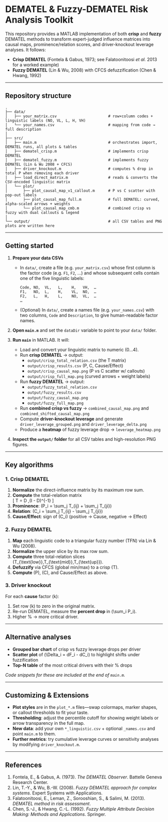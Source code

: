 # DEMATEL & Fuzzy-DEMATEL Risk Analysis Toolkit

This repository provides a MATLAB implementation of both **crisp** and **fuzzy** DEMATEL methods to transform expert-judged influence matrices into causal maps, prominence/relation scores, and driver-knockout leverage analyses. It follows:

- **Crisp DEMATEL** (Fontela & Gabus, 1973; see Falatoonitoosi _et al._ 2013 for a worked example)  
- **Fuzzy DEMATEL** (Lin & Wu, 2008) with CFCS defuzzification (Chen & Hwang, 1992)

---

## Repository structure

    .
    ├── data/
    │   ├── your_matrix.csv                       # row×column codes + linguistic labels (NO, VL, L, H, VH)
    │   └── your_names.csv                        # mapping from code → full description
    │
    ├── src/
    │   ├── main.m                                # orchestrates import, DEMATEL runs, all plots & tables
    │   ├── dematel_crisp.m                       # implements crisp DEMATEL
    │   ├── dematel_fuzzy.m                       # implements fuzzy DEMATEL (Lin & Wu 2008 + CFCS)
    │   ├── driver_knockout.m                     # computes % drop in total P when removing each driver
    │   ├── load_direct_matrix.m                  # reads & converts the CSV-encoded linguistic matrix
    │   └── plot/
    │       ├── plot_causal_map_v1_callout.m      # P vs C scatter with pop-out labels
    │       ├── plot_causal_map_full.m            # full DEMATEL: curved, alpha-scaled arrows + weights
    │       └── plot_causal_map_cmb.m             # combined crisp vs fuzzy with dual callouts & legend
    │
    └── output/                                   # all CSV tables and PNG plots are written here

---

## Getting started

1. **Prepare your data CSVs**  
   - In `data/`, create a file (e.g. `your_matrix.csv`) whose first column is the factor code (e.g. `F1`, `F2`, …) and whose subsequent cells contain one of the five linguistic labels:  
     ```
     Code, NO,  VL,   L,    H,   VH,  …
     F1,   NO,  L,    H,    VL,  NO,  …
     F2,   L,   H,    L,    NO,  VL,  …
     …
     ```
   - (Optional) In `data/`, create a names file (e.g. `your_names.csv`) with two columns, `Code` and `Description`, to give human-readable factor names.  

2. **Open `main.m`** and set the `dataDir` variable to point to your `data/` folder.  

3. **Run `main`** in MATLAB. It will:  
   - Load and convert your linguistic matrix to numeric (0…4).  
   - Run **crisp DEMATEL** → output:  
     - `output/crisp_total_relation.csv` (the T matrix)  
     - `output/crisp_results.csv` (P, C, Cause/Effect)  
     - `output/crisp_causal_map.png` (P vs C scatter w/ callouts)  
     - `output/crisp_full_map.png` (curved arrows + weight labels)  
   - Run **fuzzy DEMATEL** → output:  
     - `output/fuzzy_total_relation.csv`  
     - `output/fuzzy_results.csv`  
     - `output/fuzzy_causal_map.png`  
     - `output/fuzzy_full_map.png`  
   - Run **combined crisp vs fuzzy** → `combined_causal_map.png` and `combined_shifted_causal_map.png`  
   - Compute **driver-knockout leverage** and generate `driver_leverage_grouped.png` and `driver_leverage_delta.png`  
   - Produce a **heatmap** of fuzzy leverage drop → `leverage_heatmap.png`  

4. **Inspect the `output/` folder** for all CSV tables and high-resolution PNG figures.

---

## Key algorithms

### 1. Crisp DEMATEL
1. **Normalize** the direct-influence matrix by its maximum row sum.  
2. **Compute** the total-relation matrix  
   \[
     T = D \,(I - D)^{-1}
   \]
3. **Prominence**: \(P_i = \sum_j T_{ij} + \sum_j T_{ji}\)  
4. **Relation**:  \(C_i = \sum_j T_{ij} - \sum_j T_{ji}\)  
5. **Cause/Effect**: sign of \(C_i\) (positive → Cause, negative → Effect)

### 2. Fuzzy DEMATEL
1. **Map** each linguistic code to a triangular fuzzy number (TFN) via Lin & Wu (2008).  
2. **Normalize** the upper slice by its max row sum.  
3. **Compute** three total-relation slices \(T_{\text{low}},T_{\text{mid}},T_{\text{up}}\).  
4. **Defuzzify** via CFCS (global min/max) to a crisp \(T\).  
5. **Compute** \(P\), \(C\), and Cause/Effect as above.

### 3. Driver knockout
For each **cause** factor \(k\):  
1. Set row \(k\) to zero in the original matrix.  
2. Re-run DEMATEL, measure the **percent drop** in \(\sum_i P_i\).  
3. Higher % → more critical driver.

---

## Alternative analyses

- **Grouped bar chart** of crisp vs fuzzy leverage drops per driver  
- **Scatter plot** of \(\Delta_i = dF_i - dC_i\) to highlight shifts under fuzzification  
- **Top-N table** of the most critical drivers with their % drops

_Code snippets for these are included at the end of `main.m`._

---

## Customizing & Extensions

- **Plot styles** are in the `plot_*.m` files—swap colormaps, marker shapes, or callout thresholds to fit your taste.  
- **Thresholding**: adjust the percentile cutoff for showing weight labels or arrow transparency in the full map.  
- **New data**: add your own `*_linguistic.csv` + optional `_names.csv` and point `main.m` to them.  
- **Further metrics**: try cumulative leverage curves or sensitivity analyses by modifying `driver_knockout.m`.

---

## References

1. Fontela, E., & Gabus, A. (1973). _The DEMATEL Observer_. Battelle Geneva Research Center.  
2. Lin, T.-Y., & Wu, B.-W. (2008). _Fuzzy DEMATEL approach for complex systems_. Expert Systems with Applications.  
3. Falatoonitoosi, E., Leman, Z., Sorooshian, S., & Salimi, M. (2013). _DEMATEL method in risk assessment_.  
4. Chen, S.-J., & Hwang, C.-L. (1992). _Fuzzy Multiple Attribute Decision Making: Methods and Applications_. Springer.
